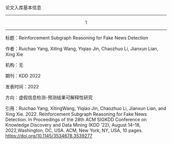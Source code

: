 论文入库基本信息

---
<center>1</center>

---

标题：Reinforcement Subgraph Reasoning for Fake News Detection

作者：Ruichao Yang, Xiting Wang, Yiqiao Jin, Chaozhuo Li, Jianxun Lian, Xing Xie

机构：无

期刊：KDD 2022

发表时间：2022

方向：虚假信息检测-预测结果可解释性研究

引用：Ruichao Yang, XitingWang, Yiqiao Jin, Chaozhuo Li, Jianxun Lian, and Xing Xie. 2022. Reinforcement Subgraph Reasoning for Fake News Detection. In Proceedings of the 28th ACM SIGKDD Conference on Knowledge Discovery and Data Mining (KDD ’22), August 14–18, 2022,Washington, DC, USA. ACM, New York, NY, USA, 10 pages. https://doi.org/10.1145/3534678.3539277


